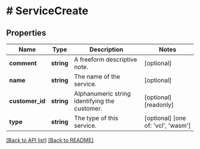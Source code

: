# # ServiceCreate

## Properties

Name | Type | Description | Notes
------------ | ------------- | ------------- | -------------
**comment** | **string** | A freeform descriptive note. | [optional] 
**name** | **string** | The name of the service. | [optional] 
**customer_id** | **string** | Alphanumeric string identifying the customer. | [optional] [readonly] 
**type** | **string** | The type of this service. | [optional]  [one of: 'vcl', 'wasm']


[[Back to API list]](../../README.md#endpoints) [[Back to README]](../../README.md)

